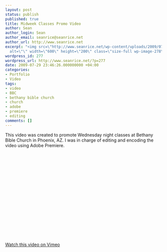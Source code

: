 ```yaml
---
layout: post
status: publish
published: true
title: Midweek Classes Promo Video
author: Sean
author_login: Sean
author_email: seanrice@seanrice.net
author_url: http://www.seanrice.net
excerpt: "<img src=\"http://www.seanrice.net/wp-content/uploads/2009/07/drewvid.jpg\"
  alt=\"\" width=\"600\" height=\"200\" class=\"size-full wp-image-278\" />"
wordpress_id: 277
wordpress_url: http://www.seanrice.net/?p=277
date: 2009-07-29 23:46:26.000000000 +04:00
categories:
- Portfolio
- Video
tags:
- video
- BBC
- bethany bible church
- church
- adobe
- premiere
- editing
comments: []
---
```

This video was created to promote Wednesday night classes at Bethany Bible Church in Phoenix, AZ. I was in charge of editing and encoding the video using Adobe Premiere.
<br />
<object classid="clsid:d27cdb6e-ae6d-11cf-96b8-444553540000" width="500" height="288" codebase="http://download.macromedia.com/pub/shockwave/cabs/flash/swflash.cab#version=6,0,40,0"><param name="allowfullscreen" value="true" /><param name="allowscriptaccess" value="always" /><param name="src" value="http://vimeo.com/moogaloop.swf?clip_id=5696272&amp;server=vimeo.com&amp;show_title=0&amp;show_byline=0&amp;show_portrait=0&amp;color=00ADEF&amp;fullscreen=1" /><embed type="application/x-shockwave-flash" width="500" height="288" src="http://vimeo.com/moogaloop.swf?clip_id=5696272&amp;server=vimeo.com&amp;show_title=0&amp;show_byline=0&amp;show_portrait=0&amp;color=00ADEF&amp;fullscreen=1" allowscriptaccess="always" allowfullscreen="true"></embed></object>

<a href="http://www.vimeo.com/5696272">Watch this video on Vimeo</a>
